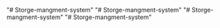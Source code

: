 "# Storge-mangment-system" 
"# Storge-mangment-system" 
"# Storge-mangment-system" 
"# Storge-mangment-system" 
